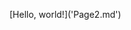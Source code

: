 <html>

<head>
  <meta charset="utf-8">
  <title></title>
  <meta name="author" content="">
  <meta name="description" content="">
  <meta name="viewport" content="width=device-width, initial-scale=1">

  <link href="css/style.css" rel="stylesheet">
</head>

<body>

  <p>[Hello, world!]('Page2.md')</p>

  <script src="js/script.js"></script>
</body>

</html>
